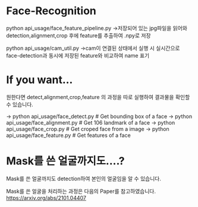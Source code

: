 # Face-Recognition

python api_usage/face_feature_pipeline.py ->저장되어 있는 jpg파일을 읽어와 detection,alignment,crop 후에 feature를 추출하여 .npy로 저장


python api_usage/cam_util.py ->cam이 연결된 상태에서 실행 시 실시간으로 face-detection과 동시에 저장된 feature와 비교하여 name 표기

# If you want...

원한다면 detect,alignment,crop,feature 의 과정을 따로 실행하여 결과물을 확인할 수 있습니다.

-> python api_usage/face_detect.py  # Get bounding box of a face 
-> python api_usage/face_alignment.py  # Get 106 landmark of a face 
-> python api_usage/face_crop.py  # Get croped face from a image
-> python api_usage/face_feature.py  # Get features of a face

# Mask를 쓴 얼굴까지도....?

Mask를 쓴 얼굴까지도 detection하여 본인의 얼굴임을 알 수 있습니다.


Mask를 쓴 얼굴을 처리하는 과정은 다음의 Paper를 참고하였습니다.
https://arxiv.org/abs/2101.04407
